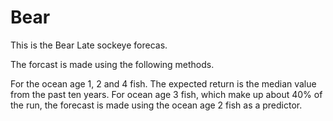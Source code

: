 # Bear
This is the Bear Late sockeye forecas.

The forcast is made using the following methods.

For the ocean age 1, 2 and 4 fish. The expected return is the median value from the past ten years. 
For ocean age 3 fish, which make up about 40% of the run, the forecast is made using the ocean age 2 fish as a predictor. 
